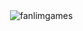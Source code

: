 
<p>&nbsp;<img align="center" src="https://github-readme-stats.vercel.app/api?username=fanlimgames&show_icons=true&locale=en" alt="fanlimgames" /></p>
